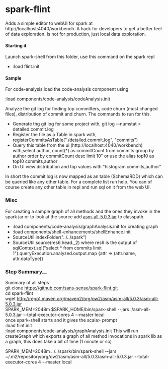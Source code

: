 spark-flint
===========

Adds a simple editor to webUI for spark at http://localhost:4040/workbench. A hack for developers to get a better feel of data exploration. Is not for production, just local data exploration.

#### Starting it  
Launch spark-shell from this folder, use this command on the spark repl  
* :load flint.init  

#### Sample  
For code-analysis load the code-analysis component using

:load components/code-analysis/codeAnalysis.init

Analyze the git log for finding top committers, code churn (most changed files), distribution of commit and churn. The commands to run for this.  
* Generate thg git log for some project with, git log --numstat > detailed.commit.log  
* Register the file as a Table in spark with, registerCommitsAsTable("./detailed.commit.log", "commits")  
* Query this table from the ui (http://localhost:4040/workbench) with,select author, count(*) as commitCount from commits group by author order by commitCount desc limit 10" or use the alias top10 as top10 commits,author  
* On UI view distribution and top values with "histogram commits,author"  

In short the commit log is now mapped as an table (SchemaRDD) which can be queried like any other table. For a complete list run help. You can of course create any other table in repl and run sql on it from the web UI.


### Misc
For creating a sample graph of all methods and the ones they invoke in the spark jar or to look at the source add [asm-all-5.0.3.jar](http://repo1.maven.org/maven2/org/ow2/asm/asm-all/5.0.3/asm-all-5.0.3.jar) to classpath.

* :load components/code-analysis/graphAnalysis.init for creating graph
* :load components/shell-enhancements/shellEnhance.init
* SourceUtil.indexFolder("../../spark")
* SourceUtil.source(res6.head._2) where res6 is the output of
sqlContext.sql("select * from commits limit 1").queryExecution.analyzed.output.map {attr => (attr.name, attr.dataType)}


### Step Summary__
Summary of all steps  
git clone https://github.com/sans-sense/spark-flint.git  
cd spark-flint  
wget http://repo1.maven.org/maven2/org/ow2/asm/asm-all/5.0.3/asm-all-5.0.3.jar  
SPARK_MEM=2048m $SPARK_HOME/bin/spark-shell --jars ./asm-all-5.0.3.jar --total-executor-cores 4 --master local  
once spark-shell starts and it gives the scala> prompt  
:load flint.init  
:load components/code-analysis/graphAnalysis.init
This will run createGraph which exports a graph of all method invocations in spark lib as a graph, this does take a bit of time (1 minute or so)

SPARK_MEM=2048m ../../spark/bin/spark-shell --jars ~/.m2/repository/org/ow2/asm/asm-all/5.0.3/asm-all-5.0.3.jar --total-executor-cores 4 --master local
